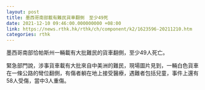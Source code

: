 ```yaml
---
layout: post
title: 墨西哥南部載有難民貨車翻側　至少49死
date: 2021-12-10 09:46:00.000000000 +08:00
link: https://news.rthk.hk/rthk/ch/component/k2/1623596-20211210.htm
categories: rthk
---
```


墨西哥南部恰帕斯州一輛載有大批難民的貨車翻側，至少49人死亡。

緊急部門說，涉事貨車載有大批來自中美洲的難民，現場圖片見到，一輛白色貨車在一條公路的彎位翻側，有傷者躺在地上接受醫療，遇難者包括兒童，事件上還有58人受傷，當中3人重傷。
